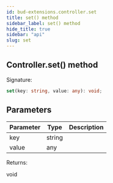 ```yaml
---
id: bud-extensions.controller.set
title: set() method
sidebar_label: set() method
hide_title: true
sidebar: "api"
slug: set
---
```


## Controller.set() method

Signature:

```typescript
set(key: string, value: any): void;
```

## Parameters

| Parameter | Type   | Description |
| --------- | ------ | ----------- |
| key       | string |             |
| value     | any    |             |

Returns:

void
